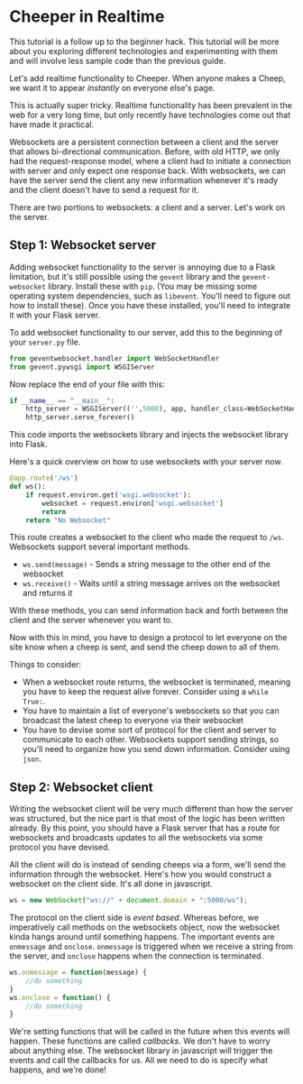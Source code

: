 Cheeper in Realtime
================================

This tutorial is a follow up to the beginner hack. This tutorial will be more about you exploring different technologies and experimenting with them and will involve less sample code than the previous guide.

Let's add realtime functionality to Cheeper. When anyone makes a Cheep, we want it to appear *instantly* on everyone else's page.

This is actually super tricky. Realtime functionality has been prevalent in the web for a very long time, but only recently have technologies come out that have made it practical.

Websockets are a persistent connection between a client and the server that allows bi-directional communication. Before, with old HTTP, we only had the request-response model, where a client had to initiate a connection with server and only expect one response back. With websockets, we can have the server send the client any new information whenever it's ready and the client doesn't have to send a request for it.

There are two portions to websockets: a client and a server. Let's work on the server. 

Step 1: Websocket server
---------------------------

Adding websocket functionality to the server is annoying due to a Flask limitation, but it's still possible using the `gevent` library and the `gevent-websocket` library. Install these with `pip`. (You may be missing some operating system dependencies, such as `libevent`. You'll need to figure out how to install these). Once you have these installed, you'll need to integrate it with your Flask server.

To add websocket functionality to our server, add this to the beginning of your `server.py` file.
```python
from geventwebsocket.handler import WebSocketHandler
from gevent.pywsgi import WSGIServer
```

Now replace the end of your file with this:
```python
if __name__ == "__main__":
    http_server = WSGIServer(('',5000), app, handler_class=WebSocketHandler)
    http_server.serve_forever()
```

This code imports the websockets library and injects the websocket library into Flask.

Here's a quick overview on how to use websockets with your server now.
```python
@app.route('/ws')
def ws():
    if request.environ.get('wsgi.websocket'):
        websocket = request.environ['wsgi.websocket']
        return
    return "No Websocket"
```
This route creates a websocket to the client who made the request to `/ws`. Websockets support several important methods.

* `ws.send(message)` - Sends a string message to the other end of the websocket
* `ws.receive()` - Waits until a string message arrives on the websocket and returns it

With these methods, you can send information back and forth between the client and the server whenever you want to.

Now with this in mind, you have to design a protocol to let everyone on the site know when a cheep is sent, and send the cheep down to all of them.

Things to consider:
* When a websocket route returns, the websocket is terminated, meaning you have to keep the request alive forever. Consider using a `while True:`.
* You have to maintain a list of everyone's websockets so that you can broadcast the latest cheep to everyone via their websocket
* You have to devise some sort of protocol for the client and server to communicate to each other. Websockets support sending strings, so you'll need to organize how you send down information. Consider using `json`.

Step 2: Websocket client
------------------------
Writing the websocket client will be very much different than how the server was structured, but the nice part is that most of the logic has been written already. By this point, you should have a Flask server that has a route for websockets and broadcasts updates to all the websockets via some protocol you have devised.

All the client will do is instead of sending cheeps via a form, we'll send the information through the websocket. Here's how you would construct a websocket on the client side. It's all done in javascript.

```javascript
ws = new WebSocket("ws://" + document.domain + ":5000/ws");
```
The protocol on the client side is *event based*. Whereas before, we imperatively call methods on the websockets object, now the websocket kinda hangs around until something happens. The important events are `onmessage` and `onclose`. `onmessage` is triggered when we receive a string from the server, and `onclose` happens when the connection is terminated.

```javascript
ws.onmessage = function(message) {
    //do something
}
ws.onclose = function() {
    //do something
}
```
 We're setting functions that will be called in the future when this events will happen. These functions are called *callbacks*. We don't have to worry about anything else. The websocket library in javascript will trigger the events and call the callbacks for us. All we need to do is specify what happens, and we're done!
